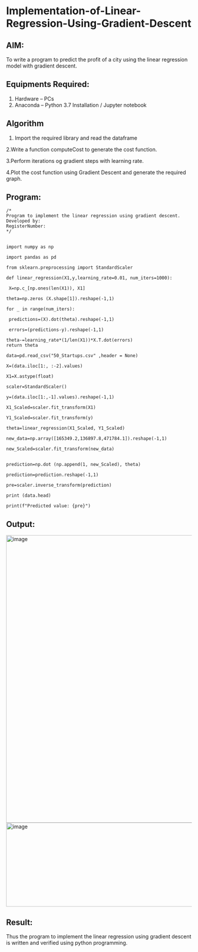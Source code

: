 # Implementation-of-Linear-Regression-Using-Gradient-Descent

## AIM:
To write a program to predict the profit of a city using the linear regression model with gradient descent.

## Equipments Required:
1. Hardware – PCs
2. Anaconda – Python 3.7 Installation / Jupyter notebook

## Algorithm

1. Import the required library and read the dataframe
   
2.Write a function computeCost to generate the cost function.

3.Perform iterations og gradient steps with learning rate.

4.Plot the cost function using Gradient Descent and generate the required graph.


## Program:
```
/*
Program to implement the linear regression using gradient descent.
Developed by: 
RegisterNumber:  
*/


import numpy as np

import pandas as pd

from sklearn.preprocessing import StandardScaler

def linear_regression(X1,y,learning_rate=0.01, num_iters=1000):
    
 X=np.c_[np.ones(len(X1)), X1]

theta=np.zeros (X.shape[1]).reshape(-1,1)
    
for _ in range(num_iters):
         
 predictions=(X).dot(theta).reshape(-1,1)
         
 errors=(predictions-y).reshape(-1,1)
         
theta-=learning_rate*(1/len(X1))*X.T.dot(errors)
return theta

data=pd.read_csv("50_Startups.csv" ,header = None) 

X=(data.iloc[1:, :-2].values)

X1=X.astype(float)

scaler=StandardScaler()

y=(data.iloc[1:,-1].values).reshape(-1,1)

X1_Scaled=scaler.fit_transform(X1)

Y1_Scaled=scaler.fit_transform(y)

theta=linear_regression(X1_Scaled, Y1_Scaled)

new_data=np.array([165349.2,136897.8,471784.1]).reshape(-1,1)

new_Scaled=scaler.fit_transform(new_data)


prediction=np.dot (np.append(1, new_Scaled), theta)

prediction=prediction.reshape(-1,1)

pre=scaler.inverse_transform(prediction)

print (data.head)

print(f"Predicted value: {pre}")
```

## Output:
<img width="698" height="777" alt="image" src="https://github.com/user-attachments/assets/8c0d1098-3d5e-4946-a31a-b25a8af6c156" />

<img width="628" height="227" alt="image" src="https://github.com/user-attachments/assets/5bb98529-05e0-4a8a-8e8f-45b68e5fcbd2" />


## Result:
Thus the program to implement the linear regression using gradient descent is written and verified using python programming.
